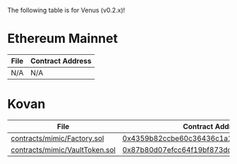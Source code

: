 The following table is for Venus (v0.2.x)!

# Ethereum Mainnet

File | Contract Address
-----|-----------------
N/A  | N/A

# Kovan

File | Contract Address
-----|-----------------
[contracts/mimic/Factory.sol](https://github.com/Alpha-Serpentis-Developments/Project-Mimic/blob/7117b2afd2a555e76c4a2b477c3f12cc5731f4f4/contracts/mimic/Factory.sol) | [0x4359b82ccbe60c36436c1a13b277d0a79ff4819a](https://kovan.etherscan.io/address/0x4359b82ccbe60c36436c1a13b277d0a79ff4819a)
[contracts/mimic/VaultToken.sol](https://github.com/Alpha-Serpentis-Developments/Project-Mimic/blob/testing/contracts/mimic/VaultToken.sol) | [0x87b80d07efcc64f19bf873dc87a99c85e591036b](https://kovan.etherscan.io/address/0x87b80d07efcc64f19bf873dc87a99c85e591036b#code)

